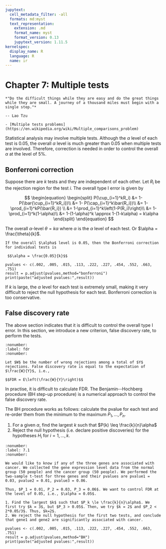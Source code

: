 ```yaml
---
jupytext:
  cell_metadata_filter: -all
  formats: md:myst
  text_representation:
    extension: .md
    format_name: myst
    format_version: 0.13
    jupytext_version: 1.11.5
kernelspec:
  display_name: R
  language: R
  name: ir
---
```



# Chapter 7: Multiple tests

```{epigraph}
*"Do the difficult things while they are easy and do the great things while they are small. A journey of a thousand miles must begin with a single step."*

-- Lao Tzu
```

```{seealso}
- [Multiple tests problems](https://en.wikipedia.org/wiki/Multiple_comparisons_problem)
```

Statistical analysis may involve multiple tests. Although the $\alpha$ level of each test is 0.05, the overall $\alpha$ level is much greater than 0.05 when multiple tests are involved. Therefore, correction is needed in order to control the overall $\alpha$ at the level of 5%. 

## Bonferroni correction

Suppose there are $k$  tests and they are independent of each other. Let $R_i$ be the rejection region for the test $i$. The overall type I error is given by

$$
\begin{equation}
\begin{split}
P(\cup_{i=1}^kR_i) &= 1- P(\bar{\cup_{i=1}^kR_i})\\
&= 1- P(\cap_{i=1}^k\bar{R_i})\\ 
&= 1-\prod_{i=1}^kP(\bar{R_i}) \\
&= 1-\prod_{i=1}^k\left(1-P(R_i)\right)\\ 
&= 1-\prod_{i=1}^k(1-\alpha)\\ 
&= 1-(1-\alpha)^k \approx 1-(1-k\alpha) = k\alpha
\end{split}
\end{equation}
$$

The overall $\alpha$-level $\theta = k\alpha$ where $\alpha$ is the $\alpha$ level of each test. Or $\alpha = \frac{\theta}{k}$. 

```{admonition} Bonferroni correction
If the overall $\alpha$ level is 0.05, then the Bonferroni correction for individual tests is

 $$\alpha = \frac{0.05}{k}$$ 
```

```{code-cell}
pvalues <- c(.002, .005, .015, .113, .222, .227, .454, .552, .663, .751)
result = p.adjust(pvalues,method="bonferroni")
print(paste("adjusted pvalues:",result))
```

If $k$ is large, the $\alpha$ level for each test is extremely small, making it very difficult to reject the null hypothesis for each test. Bonferroni correction is too conservative.

## False discovery rate 
The above section indicates that it is difficult to control the overall type I error. In this section, we introduce a new criterion, false discovery rate, to perform the tests.

````{prf:definition} false discovery rate
:nonumber:
:label: fdr
:nonumber:

Let $W$ be the number of wrong rejections among a total of $Y$ rejections. False discovery rate is equal to the expectation of $\frac{W}{Y}$, i.e.,

$$FDR = E\left(\frac{W}{Y}\right)$$
````
In practise, it is difficult to calculate FDR. The Benjamin--Hochberg procedure (BH step-up procedure) is a numerical approach to control the false discovery rate. 

The BH procedure works as follows: calculate the pvalue for each test and
re-order them from the minimum to the maximum $P_1,\dots, P_n$.

1. For a given $\alpha$, find the largest $k$ such that $P(k) \leq \frac{k}{n}\alpha$
2. Reject the null hypothesis (i.e. declare positive discoveries) for the hypotheses $H_i$ for $i = 1, \dots, k$.

````\{prf:example\} 7.1
:nonumber:
:label: 7.1
:nonumber:

We would like to know if any of the three genes are associated with cancer. We collected the gene expression level data from the normal group (50 people) and the cancer group (50 people). We performed the two-sample t-test for three genes and their pvalues are pvalue1 = 0.03, pvalue2 = 0.01, pvalue3 = 0.06.

Thus, $P_1 = 0.01, P_2 = 0.03, P_3 = 0.06$. We want to control FDR at the level of 0.05, i.e., $\alpha = 0.05$. 

1. Find the largest $k$ such that $P_k \le \frac{k}{n}\alpha$. We first try $k = 3$, but $P_3 > 0.05$. Then, we try $k = 2$ and $P_2 < 2*0.05/3$. Thus, $k=2$.
2. We reject the null hypothesis for the first two tests, and conclude that gene1 and gene2 are significantly associated with cancer. 
````

```{code-cell}
pvalues <- c(.002, .005, .015, .113, .222, .227, .454, .552, .663, .751)
result = p.adjust(pvalues,method="BH")
print(paste("adjusted pvalues:",result))
```
